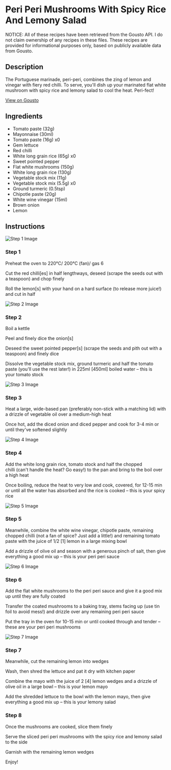 # Peri Peri Mushrooms With Spicy Rice And Lemony Salad 

NOTICE: All of these recipes have been retrieved from the Gousto API. I do not claim ownership of any recipes in these files. These recipes are provided for informational purposes only, based on publicly available data from Gousto.

## Description

The Portuguese marinade, peri-peri, combines the zing of lemon and vinegar with fiery red chilli. To serve, you'll dish up your marinated flat white mushroom with spicy rice and lemony salad to cool the heat. Peri-fect! 

[View on Gousto](https://www.gousto.co.uk/recipes/cookbook/peri-peri-portobello-mushroom-spicy-rice-salad)

## Ingredients

- Tomato paste (32g)
- Mayonnaise (30ml)
- Tomato paste (16g) x0
- Gem lettuce
- Red chilli
- White long grain rice (65g) x0
- Sweet pointed pepper
- Flat white mushrooms (150g)
- White long grain rice (130g)
- Vegetable stock mix (11g)
- Vegetable stock mix (5.5g) x0
- Ground turmeric (0.5tsp)
- Chipotle paste (20g)
- White wine vinegar (15ml)
- Brown onion
- Lemon

## Instructions

![Step 1 Image](https://production-media.gousto.co.uk/cms/recipe-step-image/step-1-1617029377436-x200.jpg)

### Step 1

Preheat the oven to 220°C/ 200°C (fan)/ gas 6

Cut the red chilli<span class="text-danger">[es]</span> in half lengthways, deseed (scrape the seeds out with a teaspoon) and chop finely

Roll the lemon<span class="text-danger">[s] </span>with your hand on a hard surface (to release more juice!) and cut in half

![Step 2 Image](https://production-media.gousto.co.uk/cms/recipe-step-image/step-2-1617029392610-x200.jpg)

### Step 2

Boil a kettle

Peel and finely dice the onion<span class="text-danger">[s]</span>

Deseed the sweet pointed pepper<span class="text-danger">[s] </span>(scrape the seeds and pith out with a teaspoon) and finely dice

Dissolve the vegetable stock mix, ground turmeric and half the tomato paste (you'll use the rest later!) in 225ml <span class="text-danger">[450ml]</span> boiled water – this is your tomato stock

![Step 3 Image](https://production-media.gousto.co.uk/cms/recipe-step-image/step-3-1617029433803-x200.jpg)

### Step 3

Heat a large, wide-based pan (preferably non-stick with a matching lid) with a drizzle of vegetable oil over a medium-high heat

Once hot, add the diced onion and diced pepper and cook for 3-4 min or until they've softened slightly

![Step 4 Image](https://production-media.gousto.co.uk/cms/recipe-step-image/Step-4-1617029452694-x200.jpg)

### Step 4

Add the white long grain rice, tomato stock and half the chopped chilli (can't handle the heat? Go easy!) to the pan and bring to the boil over a high heat

Once boiling, reduce the heat to very low and cook, covered, for 12-15 min or until all the water has absorbed and the rice is cooked – this is your spicy rice

![Step 5 Image](https://production-media.gousto.co.uk/cms/recipe-step-image/step-5-1617029461680-x200.jpg)

### Step 5

Meanwhile, combine the white wine vinegar, chipotle paste, remaining chopped chilli (not a fan of spice? Just add a little!) and remaining tomato paste with the juice of 1/2 <span class="text-danger">[1] </span>lemon in a large mixing bowl

Add a drizzle of olive oil and season with a generous pinch of salt, then give everything a good mix up – this is your peri peri sauce

![Step 6 Image](https://production-media.gousto.co.uk/cms/recipe-step-image/step-6-1617029469842-x200.jpg)

### Step 6

Add the flat white mushrooms to the peri peri sauce and give it a good mix up until they are fully coated

Transfer the coated mushrooms<span class="text-danger"> </span>to a baking tray, stems facing up (use tin foil to avoid mess!) and drizzle over any remaining peri peri sauce

Put the tray in the oven for 10-15 min or until cooked through and tender – these are your peri peri mushrooms

![Step 7 Image](https://production-media.gousto.co.uk/cms/recipe-step-image/step-7-1617029492461-x200.jpg)

### Step 7

Meanwhile, cut the remaining lemon into wedges

Wash, then shred the lettuce and pat it dry with kitchen paper

Combine the mayo with the juice of 2 <span class="text-danger">[4] </span>lemon wedges and a drizzle of olive oil in a large bowl – this is your lemon mayo

Add the shredded lettuce to the bowl with the lemon mayo, then give everything a good mix up – this is your lemony salad

### Step 8

Once the mushrooms are cooked, slice them finely

Serve the sliced peri peri mushrooms with the spicy rice and lemony salad to the side

Garnish with the remaining lemon wedges

Enjoy!

